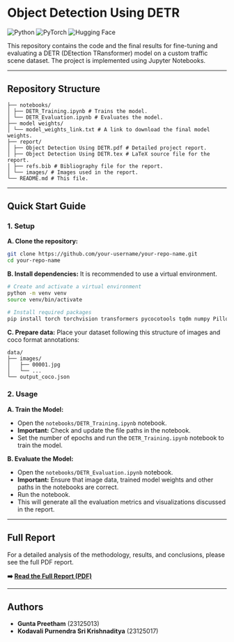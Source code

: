 
# Object Detection Using DETR

![Python](https://img.shields.io/badge/Python-3.8+-blue.svg) ![PyTorch](https://img.shields.io/badge/PyTorch-%23EE4C2C.svg?style=flat&logo=pytorch&logoColor=white) ![Hugging Face](https://img.shields.io/badge/%F0%9F%A4%97%20hugging%20face-transformers-blue)

This repository contains the code and the final results for fine-tuning and evaluating a DETR (DEtection TRansformer) model on a custom traffic scene dataset. The project is implemented using Jupyter Notebooks.

---

## Repository Structure

```
├── notebooks/
│ ├── DETR_Training.ipynb # Trains the model.
│ └── DETR_Evaluation.ipynb # Evaluates the model.
├── model weights/
│ └── model_weights_link.txt # A link to download the final model weights.
├── report/
│ ├── Object Detection Using DETR.pdf # Detailed project report.
│ ├── Object Detection Using DETR.tex # LaTeX source file for the report.
│ ├── refs.bib # Bibliography file for the report.
│ └── images/ # Images used in the report.
└── README.md # This file.
```

---

## Quick Start Guide

### 1. Setup

**A. Clone the repository:**
```bash
git clone https://github.com/your-username/your-repo-name.git
cd your-repo-name
```

**B. Install dependencies:**
It is recommended to use a virtual environment.
```bash
# Create and activate a virtual environment
python -m venv venv
source venv/bin/activate

# Install required packages
pip install torch torchvision transformers pycocotools tqdm numpy Pillow jupyterlab matplotlib seaborn
```

**C. Prepare data:**
Place your dataset following this structure of images and coco format annotations:
```
data/
├── images/
│   ├── 00001.jpg
│   └── ...
└── output_coco.json
```

### 2. Usage

**A. Train the Model:**
- Open the `notebooks/DETR_Training.ipynb` notebook.
- **Important:** Check and update the file paths in the notebook.
- Set the number of epochs and run the `DETR_Training.ipynb` notebook to train the model.


**B. Evaluate the Model:**
- Open the `notebooks/DETR_Evaluation.ipynb` notebook.
- **Important:** Ensure that image data, trained model weights and other paths in the notebooks are correct.
- Run the notebook.
- This will generate all the evaluation metrics and visualizations discussed in the report.

---

## Full Report

For a detailed analysis of the methodology, results, and conclusions, please see the full PDF report.

**➡️ [Read the Full Report (PDF)](report/Object%20Detection%20Using%20DETR.pdf)**

---

## Authors
- **Gunta Preetham** (23125013)
- **Kodavali Purnendra Sri Krishnaditya** (23125017)
